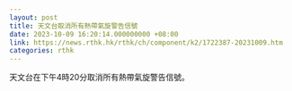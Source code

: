 ```yaml
---
layout: post
title: 天文台取消所有熱帶氣旋警告信號
date: 2023-10-09 16:20:14.000000000 +08:00
link: https://news.rthk.hk/rthk/ch/component/k2/1722387-20231009.htm
categories: rthk
---
```


天文台在下午4時20分取消所有熱帶氣旋警告信號。
